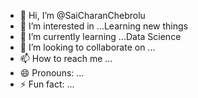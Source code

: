 - 👋 Hi, I’m @SaiCharanChebrolu
- 👀 I’m interested in ...Learning new things
- 🌱 I’m currently learning ...Data Science
- 💞️ I’m looking to collaborate on ...
- 📫 How to reach me ...
- 😄 Pronouns: ...
- ⚡ Fun fact: ...

<!---
SaiCharanChebrolu/SaiCharanChebrolu is a ✨ special ✨ repository because its `README.md` (this file) appears on your GitHub profile.
You can click the Preview link to take a look at your changes.
--->
